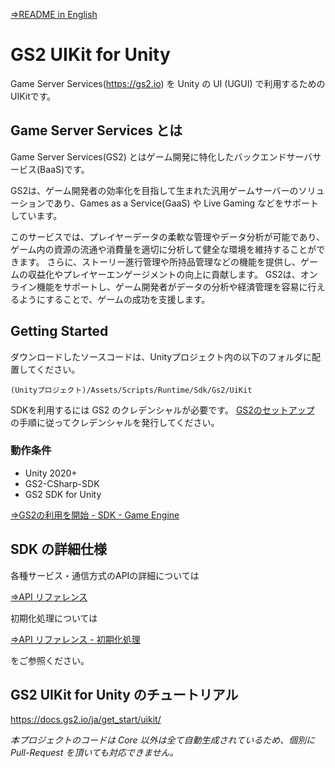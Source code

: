 [⇒README in English](README-en.md)

# GS2 UIKit for Unity

Game Server Services(https://gs2.io) を Unity の UI (UGUI) で利用するためのUIKitです。

## Game Server Services とは

Game Server Services(GS2) とはゲーム開発に特化したバックエンドサーバサービス(BaaS)です。

GS2は、ゲーム開発者の効率化を目指して生まれた汎用ゲームサーバーのソリューションであり、Games as a Service(GaaS) や Live Gaming などをサポートしています。

このサービスでは、プレイヤーデータの柔軟な管理やデータ分析が可能であり、ゲーム内の資源の流通や消費量を適切に分析して健全な環境を維持することができます。
さらに、ストーリー進行管理や所持品管理などの機能を提供し、ゲームの収益化やプレイヤーエンゲージメントの向上に貢献します。
GS2は、オンライン機能をサポートし、ゲーム開発者がデータの分析や経済管理を容易に行えるようにすることで、ゲームの成功を支援します。

## Getting Started

ダウンロードしたソースコードは、Unityプロジェクト内の以下のフォルダに配置してください。

`(Unityプロジェクト)/Assets/Scripts/Runtime/Sdk/Gs2/UiKit`

SDKを利用するには GS2 のクレデンシャルが必要です。
[GS2のセットアップ](https://docs.gs2.io/ja/get_start/tutorial/setup_gs2/) の手順に従ってクレデンシャルを発行してください。

### 動作条件

- Unity 2020+
- GS2-CSharp-SDK
- GS2 SDK for Unity

[⇒GS2の利用を開始 - SDK - Game Engine](https://docs.gs2.io/ja/get_start/#game-engine)

## SDK の詳細仕様

各種サービス・通信方式のAPIの詳細については

 [⇒API リファレンス](https://docs.gs2.io/ja/api_reference/)

初期化処理については

 [⇒API リファレンス - 初期化処理](https://docs.gs2.io/ja/api_reference/initialize/)
 
をご参照ください。

## GS2 UIKit for Unity のチュートリアル

https://docs.gs2.io/ja/get_start/uikit/

*本プロジェクトのコードは Core 以外は全て自動生成されているため、個別に Pull-Request を頂いても対応できません。*

